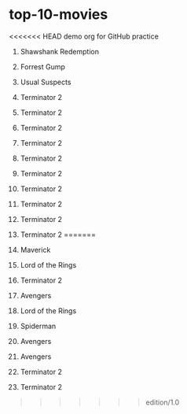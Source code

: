 # top-10-movies

<<<<<<< HEAD
demo org for GitHub practice

1. Shawshank Redemption
2. Forrest Gump
3. Usual Suspects

1. Terminator 2
2. Terminator 2
3. Terminator 2
4. Terminator 2
5. Terminator 2
6. Terminator 2
7. Terminator 2
8. Terminator 2
9. Terminator 2
10. Terminator 2
=======
1. Maverick
1. Lord of the Rings
1. Terminator 2
1. Avengers
1. Lord of the Rings
1. Spiderman
1. Avengers
1. Avengers
1. Terminator 2
1. Terminator 2
>>>>>>> edition/1.0
